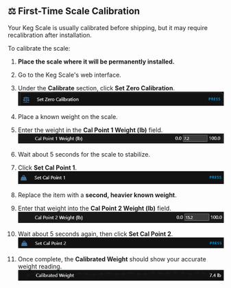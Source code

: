 ## ⚖️ First-Time Scale Calibration

Your Keg Scale is usually calibrated before shipping, but it may require recalibration after installation.

To calibrate the scale:

1. **Place the scale where it will be permanently installed.**
2. Go to the Keg Scale's web interface.
3. Under the **Calibrate** section, click **Set Zero Calibration**.  
   ![Step 3 - Set Zero Calibration](images/Step_3_Zero.png)

4. Place a known weight on the scale.
5. Enter the weight in the **Cal Point 1 Weight (lb)** field.  
   ![Step 5 - Cal Point 1 Weight](images/Cal_1_value.png)

6. Wait about 5 seconds for the scale to stabilize.
7. Click **Set Cal Point 1**.  
   ![Step 7 - Set Cal Point 1](images/Set_cal_1.png)

8. Replace the item with a **second, heavier known weight**.
9. Enter that weight into the **Cal Point 2 Weight (lb)** field.  
   ![Step 9 - Cal Point 2 Weight](images/Cal_2_Value.png)

10. Wait about 5 seconds again, then click **Set Cal Point 2**.  
    ![Step 10 - Set Cal Point 2](images/Set_cal_2.png)

11. Once complete, the **Calibrated Weight** should show your accurate weight reading.  
    ![Step 11 - Calibrated Weight](images/Cal_weight.png)
